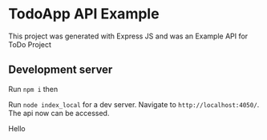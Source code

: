 # TodoApp API Example

This project was generated with Express JS and was an Example API for ToDo Project

## Development server

Run `npm i` then

Run `node index_local` for a dev server. Navigate to `http://localhost:4050/`. The api now can be accessed.

Hello
